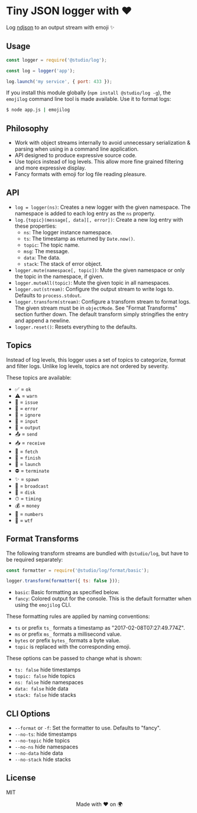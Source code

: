 # Tiny JSON logger with ❤️

Log [ndjson][1] to an output stream with emoji ✨

## Usage

```js
const logger = require('@studio/log');

const log = logger('app');

log.launch('my service', { port: 433 });
```

If you install this module globally (`npm install @studio/log -g`), the
`emojilog` command line tool is made available. Use it to format logs:

```bash
$ node app.js | emojilog
```

## Philosophy

- Work with object streams internally to avoid unnecessary serialization &
  parsing when using in a command line application.
- API designed to produce expressive source code.
- Use topics instead of log levels. This allow more fine grained filtering and
  more expressive display.
- Fancy formats with emoji for log file reading pleasure.

## API

- `log = logger(ns)`: Creates a new logger with the given namespace. The
  namespace is added to each log entry as the `ns` property.
- `log.{topic}(message[, data][, error])`: Create a new log entry with these
  properties:
    - `ns`: The logger instance namespace.
    - `ts`: The timestamp as returned by `Date.now()`.
    - `topic`: The topic name.
    - `msg`: The message.
    - `data`: The data.
    - `stack`: The stack of error object.
- `logger.mute(namespace[, topic])`: Mute the given namespace or only the topic
  in the namespace, if given.
- `logger.muteAll(topic)`: Mute the given topic in all namespaces.
- `logger.out(stream)`: Configure the output stream to write logs to. Defaults
  to `process.stdout`.
- `logger.transform(stream)`: Configure a transform stream to format logs. The
  given stream must be in `objectMode`. See "Format Transforms" section further
  down. The default transform simply stringifies the entry and append a newline.
- `logger.reset()`: Resets everything to the defaults.

## Topics

Instead of log levels, this logger uses a set of topics to categorize, format
and filter logs. Unlike log levels, topics are not ordered by severity.

These topics are available:

- ✅ = `ok`
- ⚠️ = `warn`
- 🐛 = `issue`
- 🚨 = `error`
- 🙈 = `ignore`
- 🔺 = `input`
- 🔻 = `output`
- 📤 = `send`
- 📥 = `receive`
- 📡 = `fetch`
- 🏁 = `finish`
- 🚀 = `launch`
- ⛔️ = `terminate`
- ✨ = `spawn`
- 📣 = `broadcast`
- 💾 = `disk`
- ⏱  = `timing`
- 💰 = `money`
- 🔢 = `numbers`
- 👻 = `wtf`

## Format Transforms

The following transform streams are bundled with `@studio/log`, but have to be
required separately:

```js
const formatter = require('@studio/log/format/basic');

logger.transform(formatter({ ts: false }));
```

- `basic`: Basic formatting as specified below.
- `fancy`: Colored output for the console. This is the default formatter when
  using the `emojilog` CLI.

These formatting rules are applied by naming conventions:

- `ts` or prefix `ts_` formats a timestamp as "2017-02-08T07:27:49.774Z".
- `ms` or prefix `ms_` formats a millisecond value.
- `bytes` or prefix `bytes_` formats a byte value.
- `topic` is replaced with the corresponding emoji.

These options can be passed to change what is shown:

- `ts: false` hide timestamps
- `topic: false` hide topics
- `ns: false` hide namespaces
- `data: false` hide data
- `stack: false` hide stacks

## CLI Options

- `--format` or `-f`: Set the formatter to use. Defaults to "fancy".
- `--no-ts`: hide timestamps
- `--no-topic` hide topics
- `--no-ns` hide namespaces
- `--no-data` hide data
- `--no-stack` hide stacks

## License

MIT

<div align="center">Made with ❤️ on 🌍</div>

[1]: http://ndjson.org/
